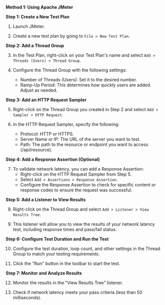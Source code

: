 **Method 1: Using Apache JMeter**

**Step 1: Create a New Test Plan**

1. Launch JMeter.

2. Create a new test plan by going to `File > New Test Plan`.

**Step 2: Add a Thread Group**

3. In the Test Plan, right-click on your Test Plan's name and select `Add > Threads (Users) > Thread Group`.

4. Configure the Thread Group with the following settings:
   - Number of Threads (Users): Set it to the desired number.
   - Ramp-Up Period: This determines how quickly users are added. Adjust as needed.

**Step 3: Add an HTTP Request Sampler**

5. Right-click on the Thread Group you created in Step 2 and select `Add > Sampler > HTTP Request`.

6. In the HTTP Request Sampler, specify the following:
   - Protocol: HTTP or HTTPS.
   - Server Name or IP: The URL of the server you want to test.
   - Path: The path to the resource or endpoint you want to access (/api/resource).

**Step 4: Add a Response Assertion (Optional)**

7. To validate network latency, you can add a Response Assertion:
   - Right-click on the HTTP Request Sampler from Step 5.
   - Select `Add > Assertions > Response Assertion`.
   - Configure the Response Assertion to check for specific content or response codes to ensure the request was successful.

**Step 5: Add a Listener to View Results**

8. Right-click on the Thread Group and select `Add > Listener > View Results Tree`.

9. This listener will allow you to view the results of your network latency test, including response times and pass/fail status.

**Step 6: Configure Test Duration and Run the Test**

10. Configure the test duration, loop count, and other settings in the Thread Group to match your testing requirements.

11. Click the "Run" button in the toolbar to start the test.

**Step 7: Monitor and Analyze Results**

12. Monitor the results in the "View Results Tree" listener.

13. Check if network latency meets your pass criteria (less than 50 milliseconds).
